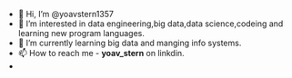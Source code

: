 - 👋 Hi, I’m @yoavstern1357
- 👀 I’m interested in data engineering,big data,data science,codeing and learning new program languages. 
- 🌱 I’m currently learning big data and manging info systems.
- 📫 How to reach me - **yoav_stern** on linkdin.
- 

<!---
yoavstern1357/yoavstern1357 is a ✨ special ✨ repository because its `README.md` (this file) appears on your GitHub profile.
You can click the Preview link to take a look at your changes.
--->
